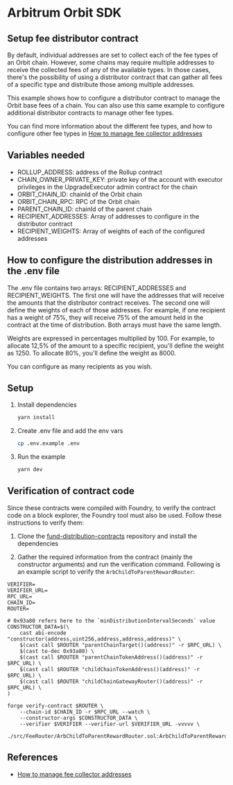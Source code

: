 # Arbitrum Orbit SDK

## Setup fee distributor contract

By default, individual addresses are set to collect each of the fee types of an Orbit chain. However, some chains may require multiple addresses to receive the collected fees of any of the available types. In those cases, there's the possibility of using a distributor contract that can gather all fees of a specific type and distribute those among multiple addresses.

This example shows how to configure a distributor contract to manage the Orbit base fees of a chain. You can also use this same example to configure additional distributor contracts to manage other fee types.

You can find more information about the different fee types, and how to configure other fee types in [How to manage fee collector addresses](https://docs.arbitrum.io/launch-orbit-chain/how-tos/manage-fee-collectors)

## Variables needed

- ROLLUP_ADDRESS: address of the Rollup contract
- CHAIN_OWNER_PRIVATE_KEY: private key of the account with executor privileges in the UpgradeExecutor admin contract for the chain
- ORBIT_CHAIN_ID: chainId of the Orbit chain
- ORBIT_CHAIN_RPC: RPC of the Orbit chain
- PARENT_CHAIN_ID: chainId of the parent chain
- RECIPIENT_ADDRESSES: Array of addresses to configure in the distributor contract
- RECIPIENT_WEIGHTS: Array of weights of each of the configured addresses

## How to configure the distribution addresses in the .env file

The .env file contains two arrays: RECIPIENT_ADDRESSES and RECIPIENT_WEIGHTS. The first one will have the addresses that will receive the amounts that the distributor contract receives. The second one will define the weights of each of those addresses. For example, if one recipient has a weight of 75%, they will receive 75% of the amount held in the contract at the time of distribution. Both arrays must have the same length.

Weights are expressed in percentages multiplied by 100. For example, to allocate 12,5% of the amount to a specific recipient, you'll define the weight as 1250. To allocate 80%, you'll define the weight as 8000.

You can configure as many recipients as you wish.

## Setup

1. Install dependencies

   ```bash
   yarn install
   ```

2. Create .env file and add the env vars

   ```bash
   cp .env.example .env
   ```

3. Run the example
   ```bash
   yarn dev
   ```

## Verification of contract code

Since these contracts were compiled with Foundry, to verify the contract code on a block explorer, the Foundry tool must also be used. Follow these instructions to verify them:

1. Clone the [fund-distribution-contracts](https://github.com/OffchainLabs/fund-distribution-contracts#installation) repository and install the dependencies

2. Gather the required information from the contract (mainly the constructor arguments) and run the verification command. Following is an example script to verify the `ArbChildToParentRewardRouter`:

```shell
VERIFIER=
VERIFIER_URL=
RPC_URL=
CHAIN_ID=
ROUTER=

# 0x93a80 refers here to the `minDistributionIntervalSeconds` value
CONSTRUCTOR_DATA=$(\
    cast abi-encode "constructor(address,uint256,address,address,address)" \
    $(cast call $ROUTER "parentChainTarget()(address)" -r $RPC_URL) \
    $(cast to-dec 0x93a80) \
    $(cast call $ROUTER "parentChainTokenAddress()(address)" -r $RPC_URL) \
    $(cast call $ROUTER "childChainTokenAddress()(address)" -r $RPC_URL) \
    $(cast call $ROUTER "childChainGatewayRouter()(address)" -r $RPC_URL) \
)

forge verify-contract $ROUTER \
    --chain-id $CHAIN_ID -r $RPC_URL --watch \
    --constructor-args $CONSTRUCTOR_DATA \
    --verifier $VERIFIER --verifier-url $VERIFIER_URL -vvvvv \
    ./src/FeeRouter/ArbChildToParentRewardRouter.sol:ArbChildToParentRewardRouter
```

## References

- [How to manage fee collector addresses](https://docs.arbitrum.io/launch-orbit-chain/how-tos/manage-fee-collectors)
